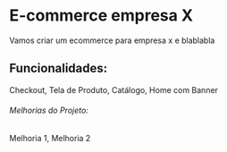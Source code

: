 # E-commerce empresa X

Vamos criar um ecommerce para empresa x e blablabla

## Funcionalidades:

Checkout, Tela de Produto, Catálogo, Home com Banner 

###### Melhorias do Projeto:

Melhoria 1, Melhoria 2